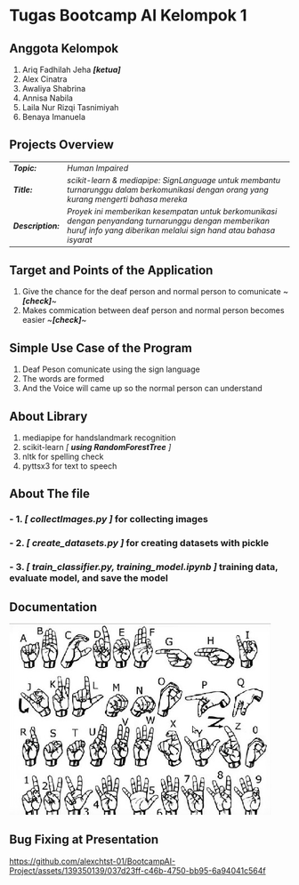 # Tugas Bootcamp AI Kelompok 1

## Anggota Kelompok
1. Ariq Fadhilah Jeha ***[ketua]***
2. Alex Cinatra
3. Awaliya Shabrina
4. Annisa Nabila
5. Laila Nur Rizqi Tasnimiyah
6. Benaya Imanuela

## Projects Overview
| | |
|--|--|
|***Topic:***|_Human Impaired_|
|***Title:***|_scikit-learn & mediapipe: SignLanguage untuk membantu turnarunggu dalam berkomunikasi dengan orang yang kurang mengerti bahasa mereka_|
|***Description:***|_Proyek ini memberikan kesempatan untuk berkomunikasi dengan penyandang turnarunggu dengan memberikan huruf info yang diberikan melalui sign hand atau bahasa isyarat_|

## Target and Points of the Application
1. Give the chance for the deaf person and normal person to comunicate ~***[check]***~
2. Makes commication between deaf person and normal person becomes easier ~***[check]***~

## Simple Use Case of the Program
1. Deaf Peson comunicate using the sign language
2. The words are formed
3. And the Voice will came up so the normal person can understand

## About Library
1. mediapipe for handslandmark recognition
2. scikit-learn _[ ***using RandomForestTree*** ]_
3. nltk for spelling check
4. pyttsx3 for text to speech

## About The file
### - 1. _[ ***collectImages.py*** ]_ for collecting images
### - 2. _[ ***create_datasets.py*** ]_ for  creating datasets with pickle
### - 3. _[ ***train_classifier.py, training_model.ipynb*** ]_ training data, evaluate model, and save the model

## Documentation
![My Image](signLaguage.jpg)


## Bug Fixing at Presentation


https://github.com/alexchtst-01/BootcampAI-Project/assets/139350139/037d23ff-c46b-4750-bb95-6a94041c564f


